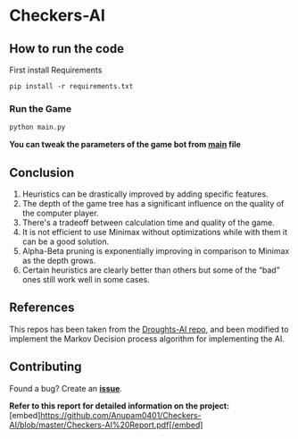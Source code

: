 # Checkers-AI


## How to run the code

First install Requirements

```
pip install -r requirements.txt
```

### Run the Game

```bash
python main.py
```

**You can tweak the parameters of the game bot from [main](main.py) file**

## Conclusion

1. Heuristics can be drastically improved by adding specific features.
2. The depth of the game tree has a significant influence on the quality of the computer player.
3. There's a tradeoff between calculation time and quality of the game.
4. It is not efficient to use Minimax without optimizations while with them it can be a good solution.
5. Alpha-Beta pruning is exponentially improving in comparison to Minimax as the depth grows.
6. Certain heuristics are clearly better than others but some of the “bad” ones still work well in some cases.

## References

This repos has been taken from the [Droughts-AI repo](https://github.com/Hsankesara/Draughts-AI), and been modified to implement the Markov Decision process algorithm for implementing the AI.

## Contributing

Found a bug? Create an **[issue](https://github.com/Hsankesara/Draughts-AI/issues/new)**.

**Refer to this report for detailed information on the project:** [embed]https://github.com/Anupam0401/Checkers-AI/blob/master/Checkers-AI%20Report.pdf[/embed]

